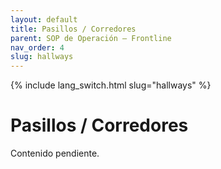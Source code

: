 ```yaml
---
layout: default
title: Pasillos / Corredores
parent: SOP de Operación — Frontline
nav_order: 4
slug: hallways
---
```


{% include lang_switch.html slug="hallways" %}

# Pasillos / Corredores

Contenido pendiente.
